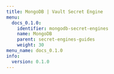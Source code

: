 ```yaml
---
title: MongoDB | Vault Secret Engine
menu:
  docs_0.1.0:
    identifier: mongodb-secret-engines
    name: MongoDB
    parent: secret-engines-guides
    weight: 30
menu_name: docs_0.1.0
info:
  version: 0.1.0
---
```


